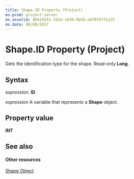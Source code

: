 ```yaml
---
title: Shape.ID Property (Project)
ms.prod: project-server
ms.assetid: 8b619251-1914-cbf0-6b50-e978f8ffe125
ms.date: 06/08/2017
---
```



# Shape.ID Property (Project)
Gets the identification type for the shape. Read-only **Long**.

## Syntax

 _expression_. **ID**

 _expression_ A variable that represents a **Shape** object.


## Property value

 **INT**


## See also


#### Other resources


[Shape Object](shape-object-project.md)
